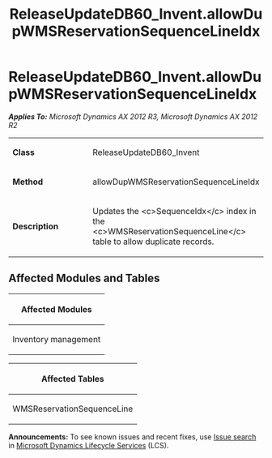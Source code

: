 ﻿---
title: ReleaseUpdateDB60_Invent.allowDupWMSReservationSequenceLineIdx
TOCTitle: ReleaseUpdateDB60_Invent.allowDupWMSReservationSequenceLineIdx
ms:assetid: d5191557-291d-b1f7-297c-ef8c886ee139
ms:mtpsurl: https://msdn.microsoft.com/en-us/library/JJ687018(v=AX.60)
ms:contentKeyID: 49711466
ms.date: 05/18/2015
mtps_version: v=AX.60
---

# ReleaseUpdateDB60\_Invent.allowDupWMSReservationSequenceLineIdx 


_**Applies To:** Microsoft Dynamics AX 2012 R3, Microsoft Dynamics AX 2012 R2_

<table>
<colgroup>
<col style="width: 50%" />
<col style="width: 50%" />
</colgroup>
<tbody>
<tr class="odd">
<td><p><strong>Class</strong></p></td>
<td><p>ReleaseUpdateDB60_Invent</p></td>
</tr>
<tr class="even">
<td><p><strong>Method</strong></p></td>
<td><p>allowDupWMSReservationSequenceLineIdx</p></td>
</tr>
<tr class="odd">
<td><p><strong>Description</strong></p></td>
<td><p>Updates the &lt;c&gt;SequenceIdx&lt;/c&gt; index in the &lt;c&gt;WMSReservationSequenceLine&lt;/c&gt; table to allow duplicate records.</p></td>
</tr>
</tbody>
</table>


## Affected Modules and Tables

<table>
<colgroup>
<col style="width: 100%" />
</colgroup>
<thead>
<tr class="header">
<th><p>Affected Modules</p></th>
</tr>
</thead>
<tbody>
<tr class="odd">
<td><p>Inventory management</p></td>
</tr>
</tbody>
</table>


<table>
<colgroup>
<col style="width: 100%" />
</colgroup>
<thead>
<tr class="header">
<th><p>Affected Tables</p></th>
</tr>
</thead>
<tbody>
<tr class="odd">
<td><p>WMSReservationSequenceLine</p></td>
</tr>
</tbody>
</table>

  
**Announcements:** To see known issues and recent fixes, use [Issue search](http://go.microsoft.com/fwlink/?linkid=389258) in [Microsoft Dynamics Lifecycle Services](http://go.microsoft.com/fwlink/?linkid=306505) (LCS).

